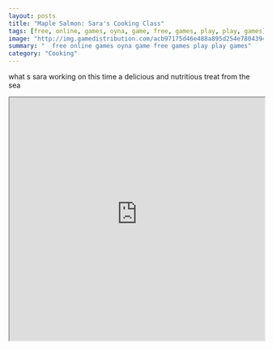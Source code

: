 ```yaml
---
layout: posts
title: "Maple Salmon: Sara's Cooking Class"
tags: [free, online, games, oyna, game, free, games, play, play, games]
image: "http://img.gamedistribution.com/acb97175d46e488a895d254e7804394a.jpg"
summary: "  free online games oyna game free games play play games"
category: "Cooking"
---
```


what s sara working on this time a delicious and nutritious treat from the sea

<iframe width="100%" height="480px;" src="http://flash.gamedistribution.com?game=acb97175d46e488a895d254e7804394a"></iframe>